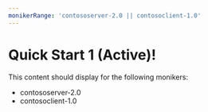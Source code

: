 ```yaml
---
monikerRange: 'contososerver-2.0 || contosoclient-1.0'
---
```


# Quick Start 1 (Active)!

This content should display for the following monikers:

* contososerver-2.0
* contosoclient-1.0